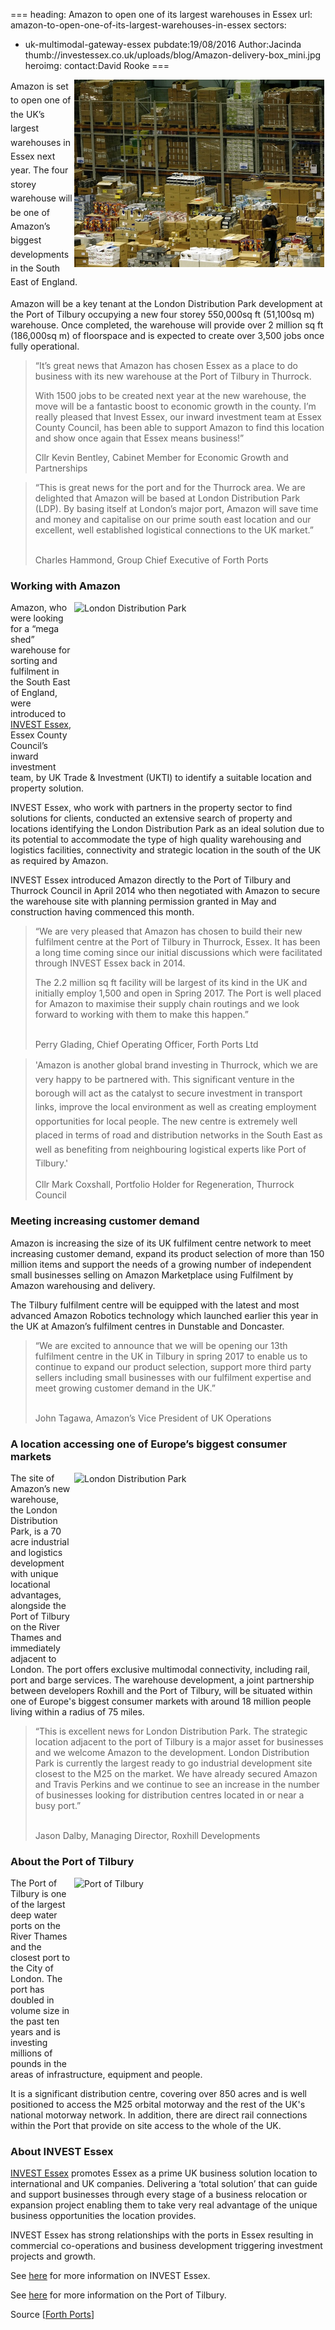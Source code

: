===
heading: Amazon to open one of its largest warehouses in Essex
url: amazon-to-open-one-of-its-largest-warehouses-in-essex
sectors:
  - uk-multimodal-gateway-essex 
pubdate:19/08/2016
Author:Jacinda
thumb://investessex.co.uk/uploads/blog/Amazon-delivery-box_mini.jpg
heroimg:
contact:David Rooke
===
<p><span style='line-height: 1.6;'><img alt='Amazon warehouse' src='../uploads/blog/Warehouse_700.jpg' style='width: 400px; margin-left: 2px; margin-right: 2px; float: right; height: 300px;'/>Amazon is set to open one of the UK’s largest warehouses in Essex next year. The four storey warehouse will be one of Amazon’s biggest developments in the South East of England. </span></p><p>Amazon will be a key tenant at the London Distribution Park development at the Port of Tilbury occupying a new four storey 550,000sq ft (51,100sq m) warehouse. Once completed, the warehouse will provide over 2 million sq ft (186,000sq m) of floorspace and is expected to create over 3,500 jobs once fully operational.</p><blockquote><p>“It’s great news that Amazon has chosen Essex as a place to do business with its new warehouse at the Port of Tilbury in Thurrock.</p><p>With 1500 jobs to be created next year at the new warehouse, the move will be a fantastic boost to economic growth in the county. I’m really pleased that Invest Essex, our inward investment team at Essex County Council, has been able to support Amazon to find this location and show once again that Essex means business!”</p><p>Cllr Kevin Bentley, Cabinet Member for Economic Growth and Partnerships</p></blockquote><blockquote><p>“This is great news for the port and for the Thurrock area. We are delighted that Amazon will be based at London Distribution Park (LDP). By basing itself at London’s major port, Amazon will save time and money and capitalise on our prime south east location and our excellent, well established logistical connections to the UK market.”</p><p><br/>Charles Hammond, Group Chief Executive of Forth Ports</p></blockquote><h3>Working with Amazon</h3><p><img alt='London Distribution Park' src='http://www.investessex.co.uk/uploads/about/Tilbury_aerial_400.jpg' style='line-height: 20.8px; width: 400px; height: 266px; margin-left: 2px; margin-right: 2px; float: right;'/></p><p>Amazon, who were looking for a “mega shed” warehouse for sorting and fulfilment in the South East of England, were introduced to <a href='../index.html' target='_blank'>INVEST Essex</a>, Essex County Council’s inward investment team, by UK Trade &amp; Investment (UKTI) to identify a suitable location and property solution.</p><p>INVEST Essex, who work with partners in the property sector to find solutions for clients, conducted an extensive search of property and locations identifying the London Distribution Park as an ideal solution due to its potential to accommodate the type of high quality warehousing and logistics facilities, connectivity and strategic location in the south of the UK as required by Amazon.</p><p>INVEST Essex introduced Amazon directly to the Port of Tilbury and Thurrock Council in April 2014 who then negotiated with Amazon to secure the warehouse site with planning permission granted in May and  construction having commenced this month.</p><blockquote><p>“We are very pleased that Amazon has chosen to build their new fulfilment centre at the Port of Tilbury in Thurrock, Essex. It has been a long time coming since our initial discussions which were facilitated through INVEST Essex back in 2014.</p><p>The 2.2 million sq ft facility will be largest of its kind in the UK and initially employ 1,500 and open in Spring 2017. The Port is well placed for Amazon to maximise their supply chain routings and we look forward to working with them to make this happen.”</p><p><br/>Perry Glading, Chief Operating Officer, Forth Ports Ltd</p></blockquote><blockquote><p>'<span style='line-height: 1.6;'>Amazon is another global brand investing in Thurrock, which we are very happy to be partnered with. </span><span style='line-height: 1.6;'>This significant venture in the borough will act as the catalyst to secure investment in transport links, improve the local environment as well as creating employment opportunities for local people. </span><span style='line-height: 1.6;'>The new centre is extremely well placed in terms of road and distribution networks in the South East as well as benefiting from neighbouring logistical experts like Port of Tilbury.'</span></p><p>Cllr Mark Coxshall, Portfolio Holder for Regeneration, Thurrock Council</p></blockquote><h3>Meeting increasing customer demand</h3><p>Amazon is increasing the size of its UK fulfilment centre network to meet increasing customer demand, expand its product selection of more than 150 million items and support the needs of a growing number of independent small businesses selling on Amazon Marketplace using Fulfilment by Amazon warehousing and delivery.</p><p>The Tilbury fulfilment centre will be equipped with the latest and most advanced Amazon Robotics technology which launched earlier this year in the UK at Amazon’s fulfilment centres in Dunstable and Doncaster.</p><blockquote><p>“We are excited to announce that we will be opening our 13th fulfilment centre in the UK in Tilbury in spring 2017 to enable us to continue to expand our product selection, support more third party sellers including small businesses with our fulfilment expertise and meet growing customer demand in the UK.”</p><p><br/>John Tagawa, Amazon’s Vice President of UK Operations</p></blockquote><h3>A location accessing one of Europe’s biggest consumer markets</h3><p><img alt='London Distribution Park' src='http://www.investessex.co.uk/uploads/about/Screen-Shot-2016-05-30-at-22.36.34_400.jpg' style='line-height: 20.8px; width: 400px; height: 300px; margin-left: 2px; margin-right: 2px; float: right;'/></p><p>The site of Amazon’s new warehouse, the London Distribution Park, is a 70 acre industrial and logistics development with unique locational advantages, alongside the  Port of Tilbury on the River Thames and immediately adjacent to London. The port offers exclusive multimodal connectivity, including rail, port and barge services. The warehouse development, a joint partnership between developers Roxhill and the Port of Tilbury, will be situated within one of Europe's biggest consumer markets with around 18 million people living within a radius of 75 miles.</p><blockquote><p>“This is excellent news for London Distribution Park. The strategic location adjacent to the port of Tilbury is a major asset for businesses and we welcome Amazon to the development. London Distribution Park is currently the largest ready to go industrial development site closest to the M25 on the market. We have already secured Amazon and Travis Perkins and we continue to see an increase in the number of businesses looking for distribution centres located in or near a busy port.”</p><p><br/>Jason Dalby, Managing Director, Roxhill Developments</p></blockquote><h3>About the Port of Tilbury</h3><p><img alt='Port of Tilbury' src='http://www.investessex.co.uk/uploads/about/A_general_view_of_a_container_vessel_at_Tilbury_Docks_400.jpg' style='line-height: 20.8px; width: 400px; height: 299px; margin-left: 2px; margin-right: 2px; float: right;'/></p><p>The Port of Tilbury is one of the largest deep water ports on the River Thames and the closest port to the City of London. The port has doubled in volume size in the past ten years and is investing millions of pounds in the areas of infrastructure, equipment and people.</p><p>It is a significant distribution centre, covering over 850 acres and is well positioned to access the M25 orbital motorway and the rest of the UK's national motorway network. In addition, there are direct rail connections within the Port that provide on site access to the whole of the UK.</p><h3>About INVEST Essex</h3><p><a href='../index.html' target='_blank'>INVEST Essex</a> promotes Essex as a prime UK business solution location to international and UK companies. Delivering a ‘total solution’ that can guide and support businesses through every stage of a business relocation or expansion project enabling them to take very real advantage of the unique business opportunities the location provides.</p><p>INVEST Essex has strong relationships with the ports in Essex resulting in commercial co-operations and business development triggering investment projects and growth.</p><p>See <a href='../index.html' target='_blank'>here</a> for more information on INVEST Essex.</p><p>See <a href='http://investessex.co.uk/studies/place-studies/port-of-tilbury' target='_blank'>here</a> for more information on the Port of Tilbury.</p><p>Source [<a href='https://forthports.co.uk/media/releases/3066/Expansion+plans+announced+for+Port+of+Tilbury/?_sm_au_=ijVs2f5tWcVWk5FQ' target='_blank'>Forth Ports</a>] </p>